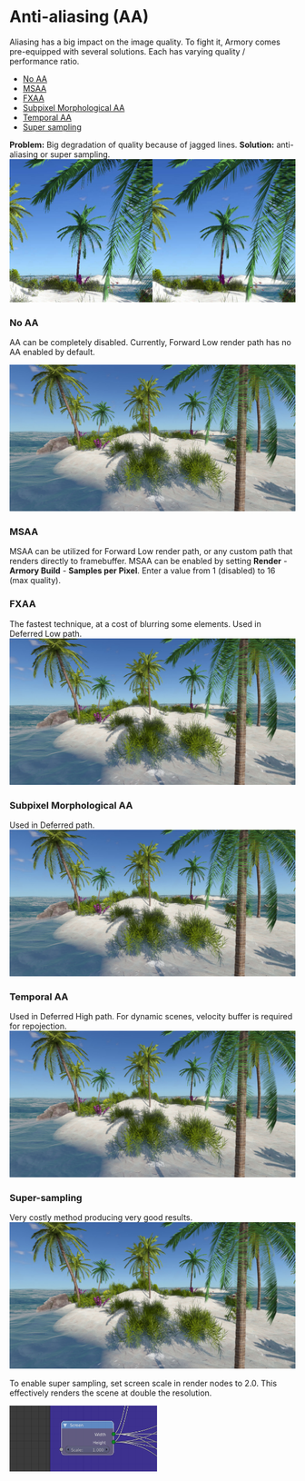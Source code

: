 # Anti-aliasing (AA)

Aliasing has a big impact on the image quality. To fight it, Armory comes pre-equipped with several solutions. Each has varying quality / performance ratio.

- [No AA](#no-aa)
- [MSAA](#msaa)
- [FXAA](#fxaa)
- [Subpixel Morphological AA](#subpixel-morphological-aa)
- [Temporal AA](#taa)
- [Super sampling](#super-sampling)

**Problem:** Big degradation of quality because of jagged lines. **Solution:** anti-aliasing or super sampling.
![](img/aa/noaa_taa.jpg)

### No AA

AA can be completely disabled. Currently, Forward Low render path has no AA enabled by default.

![](img/aa/noaa.jpg)

### MSAA

MSAA can be utilized for Forward Low render path, or any custom path that renders directly to framebuffer. MSAA can be enabled by setting **Render** - **Armory Build** - **Samples per Pixel**. Enter a value from 1 (disabled) to 16 (max quality).

### FXAA
The fastest technique, at a cost of blurring some elements. Used in Deferred Low path.
![](img/aa/fxaa.jpg)

### Subpixel Morphological AA
Used in Deferred path.
![](img/aa/smaa.jpg)

### Temporal AA
Used in Deferred High path. For dynamic scenes, velocity buffer is required for repojection.
![](img/aa/taa_smaa.jpg)

### Super-sampling
Very costly method producing very good results.
![](img/aa/taa_smaa_2x.jpg)

To enable super sampling, set screen scale in render nodes to 2.0. This effectively renders the scene at double the resolution.

<img src="img/aa/screenscale.png" alt="Drawing" style="width: 260px;"/>
